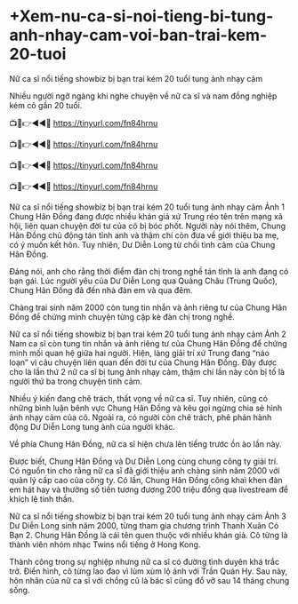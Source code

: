 # +Xem-nu-ca-si-noi-tieng-bi-tung-anh-nhay-cam-voi-ban-trai-kem-20-tuoi

Nữ ca sĩ nổi tiếng showbiz bị bạn trai kém 20 tuổi tung ảnh nhạy cảm

Nhiều người ngỡ ngàng khi nghe chuyện về nữ ca sĩ và nam đồng nghiệp kém cô gần 20 tuổi.

📺📱👉◄◄🔴  https://tinyurl.com/fn84hrnu

📺📱👉◄◄🔴  https://tinyurl.com/fn84hrnu

📺📱👉◄◄🔴  https://tinyurl.com/fn84hrnu

📺📱👉◄◄🔴  https://tinyurl.com/fn84hrnu

Nữ ca sĩ nổi tiếng showbiz bị bạn trai kém 20 tuổi tung ảnh nhạy cảm Ảnh 1
Chung Hân Đồng đang được nhiều khán giả xứ Trung réo tên trên mạng xã hội, liên quan chuyện đời tư của cô bị bóc phốt. 
Người này nói thêm, Chung Hân Đồng chủ động tán tỉnh anh và thậm chí còn đưa về giới thiệu ba mẹ, có ý muốn kết hôn. Tuy nhiên, Dư Diễn Long từ chối tình cảm của Chung Hân Đồng. 

Đáng nói, anh cho rằng thời điểm đàn chị trong nghề tán tỉnh là anh đang có bạn gái. Lúc người yêu của Dư Diễn Long qua Quảng Châu (Trung Quốc), Chung Hân Đồng đã đến nhà đàn em và qua đêm. 

Chàng trai sinh năm 2000 còn tung tin nhắn và ảnh riêng tư của Chung Hân Đồng để chứng minh chuyện từng cặp kè đàn chị trong nghề.  

Nữ ca sĩ nổi tiếng showbiz bị bạn trai kém 20 tuổi tung ảnh nhạy cảm Ảnh 2
Nam ca sĩ còn tung tin nhắn và ảnh riêng tư của Chung Hân Đồng để chứng minh mối quan hệ giữa hai người. 
Hiện, làng giải trí xứ Trung đang “náo loạn” vì câu chuyện liên quan đến đời tư của Chung Hân Đồng. Đây được cho là lần thứ 2 nữ ca sĩ bị tung ảnh nhạy cảm, thậm chí lần này còn bị tố là người thứ ba trong chuyện tình cảm. 

Nhiều ý kiến đang chê trách, thất vọng về nữ ca sĩ. Tuy nhiên, cũng có những bình luận bênh vực Chung Hân Đồng và kêu gọi ngừng chia sẻ hình ảnh nhạy cảm của cô. Ngoài ra, có người còn chê trách, phê phán hành động Dư Diễn Long tung ảnh của người khác. 

Về phía Chung Hân Đồng, nữ ca sĩ hiện chưa lên tiếng trước ồn ào lần này. 

Được biết, Chung Hân Đồng và Dư Diễn Long cùng chung công ty giải trí. Có nguồn tin cho rằng nữ ca sĩ đã giới thiệu anh chàng sinh năm 2000 với quản lý cấp cao của công ty. Có lần, Chung Hân Đồng công khai khen đàn em hát hay và thưởng số tiền tương đương 200 triệu đồng qua livestream để khích lệ tinh thần. 

Nữ ca sĩ nổi tiếng showbiz bị bạn trai kém 20 tuổi tung ảnh nhạy cảm Ảnh 3
Dư Diễn Long sinh năm 2000, từng tham gia chương trình Thanh Xuân Có Bạn 2. 
Chung Hân Đồng là cái tên quen thuộc với nhiều khán giả. Cô từng là thành viên nhóm nhạc Twins nổi tiếng ở Hong Kong. 

Thành công trong sự nghiệp nhưng nữ ca sĩ có đường tình duyên khá trắc trở. Điển hình, cô từng lao đao vì lùm xùm lộ ảnh với Trần Quán Hy. Sau này, hôn nhân của nữ ca sĩ với chồng cũ là bác sĩ cũng đổ vỡ sau 14 tháng chung sống.
